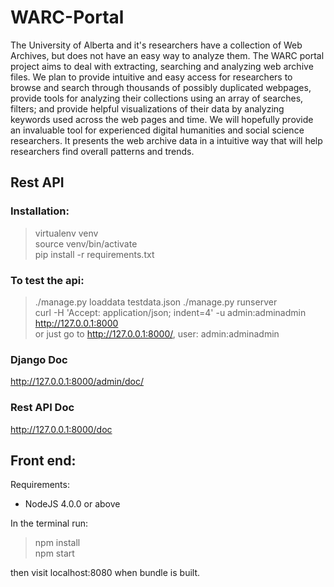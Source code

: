 # WARC-Portal
The University of Alberta and it's researchers have a collection of Web Archives, but does not have an easy way to analyze them. The WARC portal project aims to deal with extracting, searching and analyzing web archive files. We plan to provide intuitive and easy access for researchers to browse and search through thousands of possibly duplicated webpages, provide tools for analyzing their collections using an array of searches, filters; and provide helpful visualizations of their data by analyzing keywords used across the web pages and time. We will hopefully provide an invaluable tool for experienced digital humanities and social science researchers. It presents the web archive data in a intuitive way that will help researchers find overall patterns and trends.


## Rest API


### Installation:
> virtualenv venv  
> source venv/bin/activate  
> pip install -r requirements.txt  


### To test the api:  
> ./manage.py loaddata testdata.json
> ./manage.py runserver  
> curl -H 'Accept: application/json; indent=4' -u admin:adminadmin http://127.0.0.1:8000  
or just go to http://127.0.0.1:8000/, user:  admin:adminadmin


### Django Doc
http://127.0.0.1:8000/admin/doc/


### Rest API Doc
http://127.0.0.1:8000/doc


## Front end:
Requirements:
* NodeJS 4.0.0 or above

In the terminal run:
> npm install  
> npm start  

then visit localhost:8080 when bundle is built.
